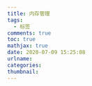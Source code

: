 ```yaml
---
title: 内存管理
tags:
  - 标签
comments: true
toc: true
mathjax: true
date: 2020-07-09 15:25:08
urlname:
categories:
thumbnail:
---
```







